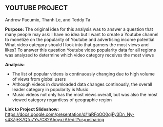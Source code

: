 ## YOUTUBE PROJECT
Andrew Pacumio, Thanh Le, and Teddy Ta

**Purpose:**
The original idea for this analysis was to answer a question that many people may ask: I have no idea but I want to create a Youtube
channel to monetize on the popularity of Youtube and advertising income potential. What video category should I look into that garners the most views and likes?
To answer this question Youtube video popularity data for all regions was analyzed to determine which video category receives the most views

**Analysis:**
* The list of popular videos is continuously changing due to high volume of views from global users
* Although videos in downloaded data changes continously, the overall leader category in popularity is Music
* Music videos not only has the most views overall, but was also the most viewed category regardless of geographic region

**Link to Project Slideshow:**
https://docs.google.com/presentation/d/1aRFqOO0gjFy3Dn_Ny-s43ZjES7Qfu7Ys7C82A5oyxzA/edit?usp=sharing
